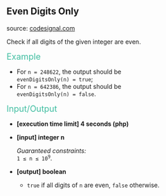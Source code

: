 <h2>Even Digits Only</h2>
<p>source: <a href="https://www.codesignal.com/">codesignal.com</a></p>
<div class="markdown"><p>Check if all digits of the given integer are even.</p>
<p><span style="color:#44BFA3;font-size:1.4em">Example</span></p>
<ul>
<li>For <code>n = 248622</code>, the output should be<br>
<code>evenDigitsOnly(n) = true</code>;</li>
<li>For <code>n = 642386</code>, the output should be<br>
<code>evenDigitsOnly(n) = false</code>.</li>
</ul>
<p><span style="color:#44BFA3;font-size:1.4em">Input/Output</span></p>
<ul>
<li>
<p><strong>[execution time limit] 4 seconds (php)</strong></p>
</li>
<li>
<p><strong>[input] integer n</strong></p>
<p><em>Guaranteed constraints:</em><br>
<code>1 ≤ n ≤ 10<sup>9</sup></code>.</p>
</li>
<li>
<p><strong>[output] boolean</strong></p>
<ul>
<li><code>true</code> if all digits of <code>n</code> are even, <code>false</code> otherwise.</li>
</ul>
</li>
</ul>
</div>
